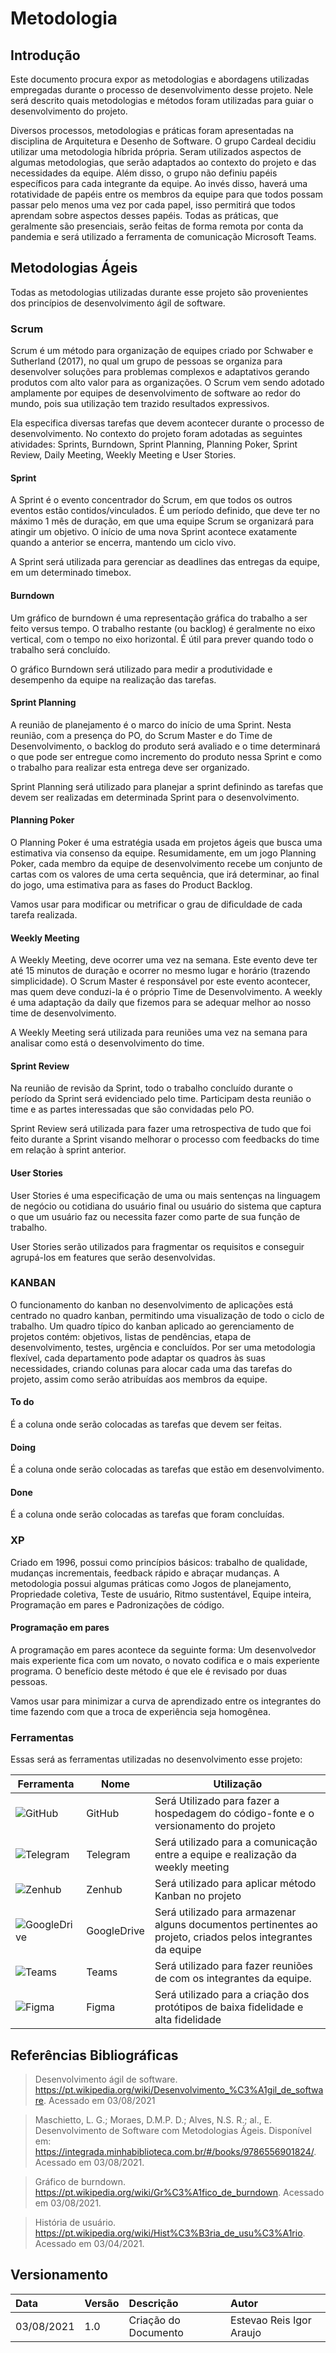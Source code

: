 # Metodologia
## Introdução
Este documento procura expor as metodologias e abordagens utilizadas empregadas durante o processo de desenvolvimento desse projeto. Nele será descrito quais metodologias e métodos foram utilizadas para guiar o desenvolvimento do projeto.

Diversos processos, metodologias e práticas foram apresentadas na disciplina de Arquitetura e Desenho de Software. O grupo Cardeal decidiu utilizar uma metodologia híbrida própria. Seram utilizados aspectos de algumas metodologias, que serão adaptados ao contexto do projeto e das necessidades da equipe. Além disso, o grupo não definiu papéis específicos para cada integrante da equipe. Ao invés disso, haverá uma rotatividade de papéis entre os membros da equipe para que todos possam passar pelo menos uma vez por cada papel, isso permitirá que todos aprendam sobre aspectos desses papéis. Todas as práticas, que geralmente são presenciais, serão feitas de forma remota por conta da pandemia e será utilizado a ferramenta de comunicação Microsoft Teams.

## Metodologias Ágeis
Todas as metodologias utilizadas durante esse projeto são provenientes dos princípios de desenvolvimento ágil de software.
### Scrum
Scrum é um método para organização de equipes criado por Schwaber e Sutherland (2017), no qual um grupo de pessoas se organiza para desenvolver soluções para problemas complexos e adaptativos gerando produtos com alto valor para as organizações. O Scrum vem sendo adotado amplamente por equipes de desenvolvimento de software ao redor do mundo, pois sua utilização tem trazido resultados expressivos.

Ela especifica diversas tarefas que devem acontecer durante o processo de desenvolvimento. No contexto do projeto foram adotadas as seguintes atividades: Sprints, Burndown, Sprint Planning, Planning Poker, Sprint Review, Daily Meeting, Weekly Meeting e User Stories.

#### Sprint
A Sprint é o evento concentrador do Scrum, em que todos os outros eventos estão contidos/vinculados. É um período definido, que deve ter no máximo 1 mês de duração, em que uma equipe Scrum se organizará para atingir um objetivo. O início de uma nova Sprint acontece exatamente quando a anterior se encerra, mantendo um ciclo vivo. 

A Sprint será utilizada para gerenciar as deadlines das entregas da equipe, em um determinado timebox.

#### Burndown
Um gráfico de burndown é uma representação gráfica do trabalho a ser feito versus tempo. O trabalho restante (ou backlog) é geralmente no eixo vertical, com o tempo no eixo horizontal. É útil para prever quando todo o trabalho será concluído.

O gráfico Burndown será utilizado para medir a produtividade e desempenho da equipe na realização das tarefas.

#### Sprint Planning
A reunião de planejamento é o marco do início de uma Sprint. Nesta reunião, com a presença do PO, do Scrum Master e do Time de Desenvolvimento, o backlog do produto será avaliado e o time determinará o que pode ser entregue como incremento do produto nessa Sprint e como o trabalho para realizar esta entrega deve ser organizado. 

Sprint Planning será utilizado para planejar a sprint definindo as tarefas que devem ser realizadas em determinada Sprint para o desenvolvimento.
#### Planning Poker
O Planning Poker é uma estratégia usada em projetos ágeis que busca uma estimativa via consenso da equipe. Resumidamente, em um jogo Planning Poker, cada membro da equipe de desenvolvimento recebe um conjunto de cartas com os valores de uma certa sequência, que irá determinar, ao final do jogo, uma estimativa para as fases do Product Backlog.

Vamos usar para modificar ou metrificar o grau de dificuldade de cada tarefa realizada.

#### Weekly Meeting
A Weekly Meeting, deve ocorrer uma vez na semana. Este evento deve ter até 15 minutos de duração e ocorrer no mesmo lugar e horário (trazendo simplicidade). O Scrum Master é responsável por este evento acontecer, mas quem deve conduzi-la é o próprio Time de Desenvolvimento. A weekly é uma adaptação da daily que fizemos para se adequar melhor ao nosso time de desenvolvimento.

A Weekly Meeting será utilizada para reuniões uma vez na semana para analisar como está o desenvolvimento do time.

#### Sprint Review
Na reunião de revisão da Sprint, todo o trabalho concluído durante o período da Sprint será evidenciado pelo time. Participam desta reunião o time e as partes interessadas que são convidadas pelo PO.

Sprint Review será utilizada para fazer uma retrospectiva de tudo que foi feito durante a Sprint visando melhorar o processo com feedbacks do time em relação à sprint anterior.

#### User Stories
User Stories é uma especificação de uma ou mais sentenças na linguagem de negócio ou cotidiana do usuário final ou usuário do sistema que captura o que um usuário faz ou necessita fazer como parte de sua função de trabalho.

User Stories serão utilizados para fragmentar os requisitos e conseguir agrupá-los em features que serão desenvolvidas.

### KANBAN
O funcionamento do kanban no desenvolvimento de aplicações está centrado no quadro kanban, permitindo uma visualização de todo o ciclo de trabalho. Um quadro típico do kanban aplicado ao gerenciamento de projetos contém: objetivos, listas de pendências, etapa de desenvolvimento, testes, urgência e concluídos. Por ser uma metodologia flexível, cada departamento pode adaptar os quadros às suas necessidades, criando colunas para alocar cada uma das tarefas do projeto, assim como serão atribuídas aos membros da equipe. 

#### To do
É a coluna onde serão colocadas as tarefas que devem ser feitas.
#### Doing
É a coluna onde serão colocadas as tarefas que estão em desenvolvimento.
#### Done
É a coluna onde serão colocadas as tarefas que foram concluídas.


### XP
Criado em 1996, possui como princípios básicos: trabalho de qualidade, mudanças incrementais, feedback rápido e abraçar mudanças. A metodologia possui algumas práticas como Jogos de planejamento, Propriedade coletiva, Teste de usuário, Ritmo sustentável, Equipe inteira, Programação em pares e Padronizações de código.

#### Programação em pares
A programação em pares acontece da seguinte forma: Um desenvolvedor mais experiente fica com um novato, o novato codifica e o mais experiente programa. O benefício deste método é que ele é revisado por duas pessoas.

Vamos usar para minimizar a curva de aprendizado entre os integrantes do time fazendo com que a troca de experiência seja homogênea.

### Ferramentas
Essas será as ferramentas utilizadas no desenvolvimento esse projeto:

|Ferramenta|Nome|Utilização|
|----------|-----|---------|
|![GitHub](./tecnologias/github.png)|GitHub| Será Utilizado para fazer a hospedagem do código-fonte e o versionamento do projeto| 
|![Telegram](./tecnologias/telegram.png)|Telegram|Será utilizado para a comunicação entre a equipe e realização da weekly meeting|
|![Zenhub](./tecnologias/zenhub.png) |Zenhub|Será utilizado para aplicar método Kanban no projeto|
|![GoogleDrive](./tecnologias/drive.png)|GoogleDrive|Será utilizado para armazenar alguns documentos pertinentes ao projeto, criados pelos integrantes da equipe|
|![Teams](./tecnologias/teams.png)|Teams | Será utilizado para fazer reuniões de com os integrantes da equipe.|
|![Figma](./tecnologias/figma.png)| Figma | Será utilizado para a criação dos protótipos de baixa fidelidade e alta fidelidade|

 

## Referências Bibliográficas

 > Desenvolvimento ágil de software. https://pt.wikipedia.org/wiki/Desenvolvimento_%C3%A1gil_de_software. Acessado em 03/08/2021

> Maschietto, L. G.; Moraes, D.M.P. D.; Alves, N.S. R.; al., E. Desenvolvimento de Software com Metodologias Ágeis. Disponível em: https://integrada.minhabiblioteca.com.br/#/books/9786556901824/. Acessado em 03/08/2021.

> Gráfico de burndown. https://pt.wikipedia.org/wiki/Gr%C3%A1fico_de_burndown. Acessado em 03/08/2021.

> História de usuário. https://pt.wikipedia.org/wiki/Hist%C3%B3ria_de_usu%C3%A1rio. Acessado em 03/04/2021.

## Versionamento

| Data       | Versão | Descrição                                | Autor             |
| :--------- | :----- | :--------------------------------------- | :---------------- |
| 03/08/2021 | 1.0    | Criação do Documento          | Estevao Reis   Igor Araujo|